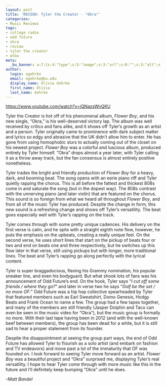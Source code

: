```yaml
---
layout: post
title: 'REVIEW: Tyler the Creator - "Okra"'
categories:
- Music Reviews
tags:
- college radio
- odd future
- okra
- review
- tyler the creator
- wtbu
meta:
  _bu_banner: a:7:{s:4:"type";s:5:"image";s:3:"url";s:0:"";s:3:"alt";s:0:"";s:7:"post_id";s:0:"";s:4:"html";s:0:"";s:8:"position";s:12:"contentWidth";s:7:"caption";s:0:"";}
author:
  login: ogehrke
  email: ogehrke@bu.edu
  display_name: Olivia Gehrke
  first_name: Olivia
  last_name: Gehrke
---
```

https://www.youtube.com/watch?v=jQNazsWnQKU

Tyler the Creator is hot off of his phenomenal album, _Flower Boy_, and his new single, “Okra,” is his well-deserved victory lap. The album was well received by critics and fans alike, and it shows off Tyler’s growth as an artist and a person. Tyler originally came to prominence with dark subject matter and lyrics so edgy and abrasive that the UK didn’t allow him to enter. He has gone from using homophobic slurs to actually coming out of the closet on his newest project. _Flower Boy_ was a colorful and luscious album, produced entirely by Tyler himself. “Okra” drops almost a year later, with Tyler calling it as a throw away track, but the fan consensus is almost entirely positive nonetheless.

Tyler trades the bright and friendly production of _Flower Boy_ for a heavy, dark, and booming beat. The song opens with an eerie piano riff and Tyler quietly rapping the chorus. This is all before the fattest and thickest 808s come in and saturate the song (but in the dopest way). The 808s contrast with the unnerving piano (and later violin) that are featured on the chorus. This sound is so foreign from what we heard all throughout _Flower Boy_, and from all of the music Tyler has produced. Despite the change in form, this new sound is a refreshing change and shows off Tyler’s versatility. The beat goes especially well with Tyler’s rapping on the track.

Tyler comes through with some pretty unique cadences. His delivery on the first verse is calm, and he spits with a straight eighth note flow, however, he puts the emphasis on the upbeats, creating a really unique feel. On the second verse, he uses short lines that start on the pickup of beats four or two and end on beats one and three respectively, but he switches up this flow later in that verse, still using pickups but with longer, more traditional lines. The beat and Tyler’s rapping go along perfectly with the lyrical content.

Tyler is super braggadocious, flexing his Grammy nomination, his popular sneaker line, and even his bodyguard. But what shook lots of fans was his announcement of Odd Future’s end. On the hook, Tyler says “_I cut off some friends / where they go?_” and later in verse two he says “_Golf be the set / no more OF._” Odd Future was a hip hop collective spearheaded by Tyler that featured members such as Earl Sweatshirt, Domo Genesis, Hodgy Beats and Frank Ocean to name a few. The group had a few tapes together, and many of the members are still friendly (Jasper Dolphin and Taco can even be seen in the music video for “Okra”), but the music group is formally no more. With their last tape having been in 2012 (and with the well-known beef between members), the group has been dead for a while, but it is still sad to hear a proper statement from its founder.

Despite the disappointment at seeing the group part ways, the end of Odd Future has allowed Tyler to flourish as a solo artist (and embark on fashion and TV endeavors) and move past a lot of the immaturity that OF was founded on. I look forward to seeing Tyler move forward as an artist. _Flower Boy_ was a beautiful project and “Okra” surprised me, displaying Tyler’s real versatility. I hope to hear Tyler come through with more music like this in the future and I’ll definitely keep bumping “Okra” until he does.

_\-Matt Bandel_